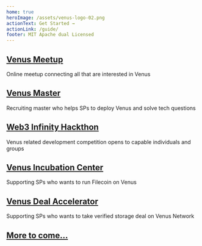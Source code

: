 ```yaml
---
home: true
heroImage: /assets/venus-logo-02.png
actionText: Get Started →
actionLink: /guide/
footer: MIT Apache dual Licensed 
---
```


<div class="features">
  <div class="feature">
    <a href="/meetup"><h2>Venus Meetup</h2></a>
    <p>Online meetup connecting all that are interested in Venus</p>
  </div>
  <div class="feature">
    <a href="/master"><h2>Venus Master</h2></a>
    <p>Recruiting master who helps SPs to deploy Venus and solve tech questions</p>
  </div>
  
  <div class="feature">
    <a href="/hackathon"><h2>Web3 Infinity Hackthon</h2></a>
    <p>Venus related development competition opens to capable individuals and groups</p>
  </div>

  <div class="feature">
    <a href="/incubation"><h2>Venus Incubation Center</h2></a>
    <p>Supporting SPs who wants to run Filecoin on Venus</p>
  </div>

  <div class="feature">
    <a href="/accelerator"><h2>Venus Deal Accelerator</h2></a>
    <p>Supporting SPs who wants to take verified storage deal on Venus Network</p>
  </div>
  
   <div class="feature">
    <a href="/contact"><h2>More to come...</h2></a>
  </div>
</div>
